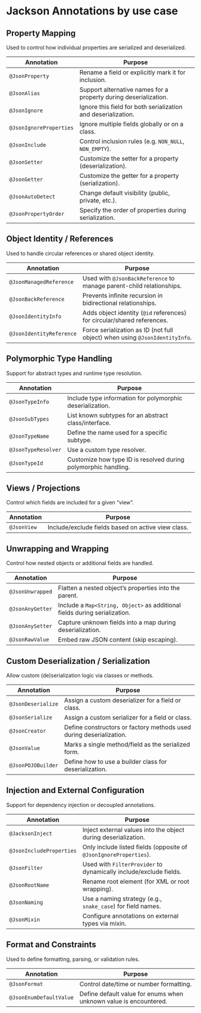 # Jackson Annotations by use case 

## Property Mapping

Used to control how individual properties are serialized and deserialized.

| Annotation            | Purpose                                                             |
|-----------------------|---------------------------------------------------------------------|
| `@JsonProperty`       | Rename a field or explicitly mark it for inclusion.                |
| `@JsonAlias`          | Support alternative names for a property during deserialization.   |
| `@JsonIgnore`         | Ignore this field for both serialization and deserialization.      |
| `@JsonIgnoreProperties` | Ignore multiple fields globally or on a class.                   |
| `@JsonInclude`        | Control inclusion rules (e.g. `NON_NULL`, `NON_EMPTY`).             |
| `@JsonSetter`         | Customize the setter for a property (deserialization).             |
| `@JsonGetter`         | Customize the getter for a property (serialization).               |
| `@JsonAutoDetect`     | Change default visibility (public, private, etc.).                 |
| `@JsonPropertyOrder`  | Specify the order of properties during serialization.              |


## Object Identity / References

Used to handle circular references or shared object identity.

| Annotation              | Purpose                                                                 |
|-------------------------|-------------------------------------------------------------------------|
| `@JsonManagedReference` | Used with `@JsonBackReference` to manage parent-child relationships.    |
| `@JsonBackReference`    | Prevents infinite recursion in bidirectional relationships.             |
| `@JsonIdentityInfo`     | Adds object identity (`@id` references) for circular/shared references. |
| `@JsonIdentityReference`| Force serialization as ID (not full object) when using `@JsonIdentityInfo`. |


## Polymorphic Type Handling

Support for abstract types and runtime type resolution.

| Annotation          | Purpose                                                       |
|---------------------|---------------------------------------------------------------|
| `@JsonTypeInfo`     | Include type information for polymorphic deserialization.     |
| `@JsonSubTypes`     | List known subtypes for an abstract class/interface.          |
| `@JsonTypeName`     | Define the name used for a specific subtype.                  |
| `@JsonTypeResolver` | Use a custom type resolver.                                   |
| `@JsonTypeId`       | Customize how type ID is resolved during polymorphic handling.|


## Views / Projections

Control which fields are included for a given “view”.

| Annotation  | Purpose                                                   |
|-------------|-----------------------------------------------------------|
| `@JsonView` | Include/exclude fields based on active view class.        |

## Unwrapping and Wrapping

Control how nested objects or additional fields are handled.

| Annotation         | Purpose                                                                      |
|--------------------|------------------------------------------------------------------------------|
| `@JsonUnwrapped`   | Flatten a nested object’s properties into the parent.                        |
| `@JsonAnyGetter`   | Include a `Map<String, Object>` as additional fields during serialization.   |
| `@JsonAnySetter`   | Capture unknown fields into a map during deserialization.                    |
| `@JsonRawValue`    | Embed raw JSON content (skip escaping).                                      |

## Custom Deserialization / Serialization

Allow custom (de)serialization logic via classes or methods.

| Annotation           | Purpose                                                              |
|----------------------|----------------------------------------------------------------------|
| `@JsonDeserialize`   | Assign a custom deserializer for a field or class.                   |
| `@JsonSerialize`     | Assign a custom serializer for a field or class.                     |
| `@JsonCreator`       | Define constructors or factory methods used during deserialization.  |
| `@JsonValue`         | Marks a single method/field as the serialized form.                  |
| `@JsonPOJOBuilder`   | Define how to use a builder class for deserialization.               |

## Injection and External Configuration

Support for dependency injection or decoupled annotations.

| Annotation               | Purpose                                                                |
|--------------------------|------------------------------------------------------------------------|
| `@JacksonInject`         | Inject external values into the object during deserialization.         |
| `@JsonIncludeProperties` | Only include listed fields (opposite of `@JsonIgnoreProperties`).      |
| `@JsonFilter`            | Used with `FilterProvider` to dynamically include/exclude fields.      |
| `@JsonRootName`          | Rename root element (for XML or root wrapping).                        |
| `@JsonNaming`            | Use a naming strategy (e.g., `snake_case`) for field names.            |
| `@JsonMixin`             | Configure annotations on external types via mixin.                     |

## Format and Constraints

Used to define formatting, parsing, or validation rules.

| Annotation             | Purpose                                                                 |
|------------------------|-------------------------------------------------------------------------|
| `@JsonFormat`          | Control date/time or number formatting.                                |
| `@JsonEnumDefaultValue`| Define default value for enums when unknown value is encountered.       |

